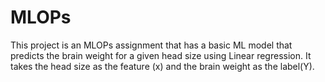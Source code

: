 # MLOPs
This project is an MLOPs assignment that has a basic ML model that predicts the brain weight for a given head size using Linear regression.
It takes the head size as the feature (x) and the brain weight as the label(Y).


